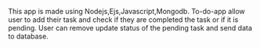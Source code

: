 This app is made using Nodejs,Ejs,Javascript,Mongodb.
To-do-app allow user to add their task and check if they are completed the task or if it is pending.
User can remove update status of the pending task and send data to database.
